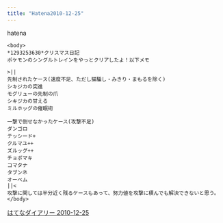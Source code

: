 ```yaml
---
title: "Hatena2010-12-25"
---
```


hatena

```
<body>
*1293253630*クリスマス日記
ポケモンのシングルトレインをやっとクリアしたよ！以下メモ

>||
先制されたケース(速度不足、ただし猫騙し・みきり・まもるを除く)
シキジカの突進
モグリューの先制の爪
シキジカの甘える
ミルホッグの催眠術

一撃で倒せなかったケース(攻撃不足)
ダンゴロ
テッシード+
クルマユ++
ズルッグ++
チョボマキ
コマタナ
タブンネ
オーベム
||<
攻撃に関しては半分近く残るケースもあって、努力値を攻撃に積んでも解決できないと思う。
</body>
```


[はてなダイアリー 2010-12-25](https://nishiohirokazu.hatenadiary.org/archive/2010/12/25)